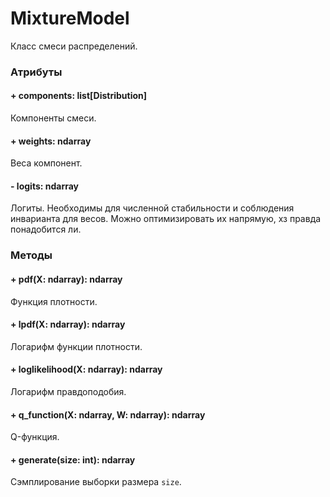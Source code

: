 # MixtureModel

Класс смеси распределений.



### Атрибуты

#### + components: list[Distribution]

Компоненты смеси.



#### + weights: ndarray

Веса компонент.



#### - logits: ndarray

Логиты. Необходимы для численной стабильности и соблюдения инварианта для весов. Можно оптимизировать их напрямую, хз правда понадобится ли.



### Методы

#### + pdf(X: ndarray): ndarray

Функция плотности.



#### + lpdf(X: ndarray): ndarray

Логарифм функции плотности.



#### + loglikelihood(X: ndarray): ndarray

Логарифм правдоподобия.



#### + q_function(X: ndarray, W: ndarray): ndarray

Q-функция.



#### + generate(size: int): ndarray

Сэмплирование выборки размера `size`.
